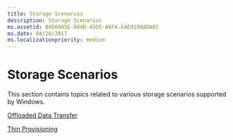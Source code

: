 ```yaml
---
title: Storage Scenarios
description: Storage Scenarios
ms.assetid: 84D0485E-084D-45D5-A9FA-EAE9198ADA65
ms.date: 04/20/2017
ms.localizationpriority: medium
---
```


# Storage Scenarios


This section contains topics related to various storage scenarios supported by Windows.

[Offloaded Data Transfer](offloaded-data-transfer.md)

[Thin Provisioning](thin-provisioning.md)

 

 




